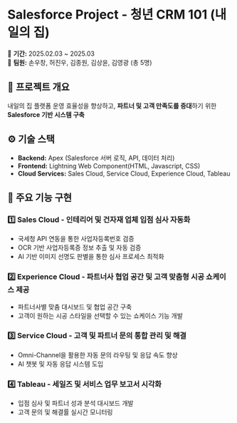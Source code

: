 # **Salesforce Project - 청년 CRM 101 (내일의 집)**  
📅 **기간:** 2025.02.03 ~ 2025.03  
👥 **팀원:** 손우창, 허진우, 김종원, 김상윤, 김영광 (총 5명)  

## **📌 프로젝트 개요**  
내일의 집 플랫폼 운영 효율성을 향상하고, **파트너 및 고객 만족도를 증대**하기 위한 **Salesforce 기반 시스템 구축**  

## **⚙️ 기술 스택**  
- **Backend:** Apex (Salesforce 서버 로직, API, 데이터 처리)  
- **Frontend:** Lightning Web Component(HTML, Javascript, CSS)
- **Cloud Services:** Sales Cloud, Service Cloud, Experience Cloud, Tableau  

## **🚀 주요 기능 구현**  

### **1️⃣ Sales Cloud - 인테리어 및 건자재 업체 입점 심사 자동화**  
- 국세청 API 연동을 통한 사업자등록번호 검증  
- OCR 기반 사업자등록증 정보 추출 및 자동 검증  
- AI 기반 이미지 선명도 판별을 통한 심사 프로세스 최적화  

### **2️⃣ Experience Cloud - 파트너사 협업 공간 및 고객 맞춤형 시공 쇼케이스 제공**  
- 파트너사별 맞춤 대시보드 및 협업 공간 구축  
- 고객이 원하는 시공 스타일을 선택할 수 있는 쇼케이스 기능 개발  

### **3️⃣ Service Cloud - 고객 및 파트너 문의 통합 관리 및 해결**  
- Omni-Channel을 활용한 자동 문의 라우팅 및 응답 속도 향상  
- AI 챗봇 및 자동 응답 시스템 도입  

### **4️⃣ Tableau - 세일즈 및 서비스 업무 보고서 시각화**  
- 입점 심사 및 파트너 성과 분석 대시보드 개발  
- 고객 문의 및 해결률 실시간 모니터링  
